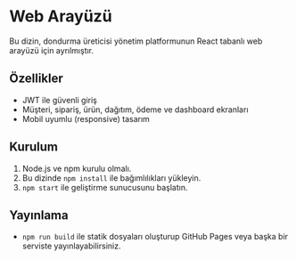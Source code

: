 # Web Arayüzü

Bu dizin, dondurma üreticisi yönetim platformunun React tabanlı web arayüzü için ayrılmıştır.

## Özellikler
- JWT ile güvenli giriş
- Müşteri, sipariş, ürün, dağıtım, ödeme ve dashboard ekranları
- Mobil uyumlu (responsive) tasarım

## Kurulum
1. Node.js ve npm kurulu olmalı.
2. Bu dizinde `npm install` ile bağımlılıkları yükleyin.
3. `npm start` ile geliştirme sunucusunu başlatın.

## Yayınlama
- `npm run build` ile statik dosyaları oluşturup GitHub Pages veya başka bir serviste yayınlayabilirsiniz.
